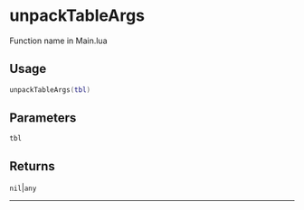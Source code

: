 # unpackTableArgs
Function name in Main.lua
## Usage
```lua
unpackTableArgs(tbl)
```
## Parameters
`tbl`
## Returns
`nil`|`any`

---